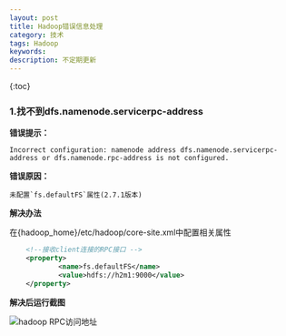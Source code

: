 ```yaml
---
layout: post
title: Hadoop错误信息处理
category: 技术
tags: Hadoop
keywords: 
description: 不定期更新
---
```

 
{:toc}

### 1.找不到dfs.namenode.servicerpc-address

**错误提示：**

```
Incorrect configuration: namenode address dfs.namenode.servicerpc-address or dfs.namenode.rpc-address is not configured.
```

**错误原因：**
	
	未配置`fs.defaultFS`属性(2.7.1版本)

**解决办法**
	
在{hadoop_home}/etc/hadoop/core-site.xml中配置相关属性

```xml
 	<!--接收client连接的RPC接口 -->
    <property>
            <name>fs.defaultFS</name>
            <value>hdfs://h2m1:9000</value>
    </property>

```

**解决后运行截图**
	
![hadoop RPC访问地址](/public/img/posts/hadoop/hadoop-error-1.png)
